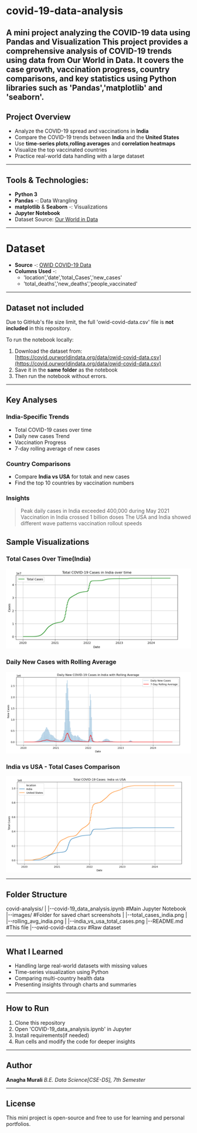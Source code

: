 # covid-19-data-analysis 
A mini project analyzing the COVID-19 data using Pandas and Visualization
This project provides a comprehensive analysis of COVID-19 trends using data from **Our World in Data**. It covers the case growth, vaccination progress, country comparisons, and key statistics using Python libraries such as 'Pandas','matplotlib' and 'seaborn'.
----
## Project Overview

- Analyze the COVID-19 spread and vaccinations in **India**
- Compare the COVID-19 trends between **India** and the **United States**
- Use **time-series plots**,**rolling averages** and **correlation heatmaps**
- Visualize the top vaccinated countries
- Practice real-world data handling with a large dataset

----
## Tools & Technologies:

- **Python 3**
- **Pandas** -: Data Wrangling
- **matplotlib** & **Seaborn** -: Visualizations
- **Jupyter Notebook**
- Dataset Source: [Our World in Data](https://covid.ourworldindata.org/)

----
# Dataset

- **Source** -: [OWID COVID-19 Data](https://covid.ourworldindata.org/data/owid-covid-data.csv)
- **Columns Used** -:
    - 'location','date','total_Cases','new_cases'
    - 'total_deaths','new_deaths','people_vaccinated'

----
## Dataset not included
Due to GitHub's file size limit, the full 'owid-covid-data.csv' file is **not included** in this repository.

To run the notebook locally:
1. Download the dataset from:
   [https://covid.ourworldindata.org/data/owid-covid-data.csv](https://covid.ourworldindata.org/data/owid-covid-data.csv)
2. Save it in the **same folder** as the notebook
3. Then run the notebook without errors.

----
## Key Analyses
### India-Specific Trends

- Total COVID-19 cases over time
- Daily new cases Trend
- Vaccination Progress
- 7-day rolling average of new cases

### Country Comparisons

- Compare **India vs USA** for totak and new cases
- Find the top 10 countries by vaccination numbers

### Insights

> Peak daily cases in India exceeded 400,000 during May 2021
> Vaccination in India crossed 1 billion doses
> The USA and India showed different wave patterns vaccination rollout speeds

## Sample Visualizations

### Total Cases Over Time(India)
![Total Cases](images/total_cases_india.png)

### Daily New Cases with Rolling Average
![New Cases](images/rolling_avg_india.png)

### India vs USA - Total Cases Comparison
![Country Comparison](images/india_vs_usa_total_cases.png)

----

## Folder Structure

covid-analysis/
|
|--covid-19_data_analysis.ipynb #Main Jupyter Notebook
|--images/ #Folder for saved chart screenshots
| |--total_cases_india.png
| |--rolling_avg_india.png
| |--india_vs_usa_total_cases.png
|--README.md #This file
|--owid-covid-data.csv #Raw dataset

----
## What I Learned

- Handling large real-world datasets with missing values
- Time-series visualization using Python
- Comparing multi-country health data
- Presenting insights through charts and summaries

----
## How to Run

1. Clone this repository
2. Open 'COVID-19_data_analysis.ipynb' in Jupyter
3. Install requirements(if needed)
4. Run cells and modify the code for deeper insights

----
## Author

**Anagha Murali**
_B.E. Data Science[CSE-DS], 7th Semester_

----
## License

This mini project is open-source and free to use for learning and personal portfolios.
